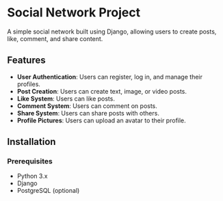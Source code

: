 # Social Network Project

A simple social network built using Django, allowing users to create posts, like, comment, and share content.

## Features

- **User Authentication**: Users can register, log in, and manage their profiles.
- **Post Creation**: Users can create text, image, or video posts.
- **Like System**: Users can like posts.
- **Comment System**: Users can comment on posts.
- **Share System**: Users can share posts with others.
- **Profile Pictures**: Users can upload an avatar to their profile.

## Installation

### Prerequisites
- Python 3.x
- Django
- PostgreSQL (optional)


